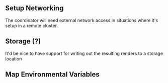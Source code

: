 ## Setup Networking
The coordinator will need external network access in situations where it's setup in a remote cluster.

## Storage (?)
It'd be nice to have support for writing out the resulting renders to a storage location

## Map Environmental Variables